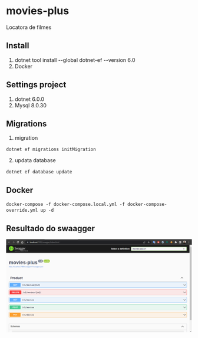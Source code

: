 # movies-plus
Locatora de filmes

## Install
1. dotnet tool install --global dotnet-ef --version 6.0
2. Docker

## Settings project
1. dotnet 6.0.0
2. Mysql 8.0.30 

## Migrations
1. migration
```
dotnet ef migrations initMigration
```
2. updata database
```
dotnet ef database update
```

## Docker
```
docker-compose -f docker-compose.local.yml -f docker-compose-override.yml up -d
```

## Resultado do swaagger
![img.png](img.png)